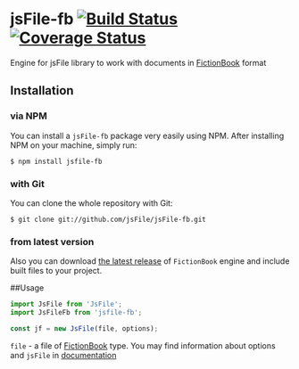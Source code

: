 # jsFile-fb [![Build Status](https://secure.travis-ci.org/jsFile/jsFile-fb.png?branch=master)](https://travis-ci.org/jsFile/jsFile-fb) [![Coverage Status](https://coveralls.io/repos/jsFile/jsFile-fb/badge.svg?branch=master&service=github)](https://coveralls.io/github/jsFile/jsFile-fb?branch=master)
Engine for jsFile library to work with documents in [FictionBook](https://en.wikipedia.org/wiki/FictionBook) format

## Installation
### via NPM

You can install a <code>jsFile-fb</code> package very easily using NPM. After
installing NPM on your machine, simply run:
````
$ npm install jsfile-fb
````

### with Git

You can clone the whole repository with Git:
````
$ git clone git://github.com/jsFile/jsFile-fb.git
````

### from latest version

Also you can download [the latest release](https://github.com/jsFile/jsFile-fb/tree/master/dist) of `FictionBook` engine and include built files to your project.


##Usage
````js
import JsFile from 'JsFile';
import JsFileFb from 'jsfile-fb';

const jf = new JsFile(file, options);
````
`file` - a file of [FictionBook](https://en.wikipedia.org/wiki/FictionBook) type. You may find information about options and `jsFile` in [documentation](https://github.com/jsFile/jsFile#installation)

